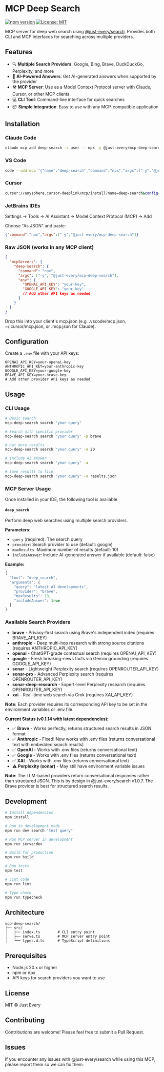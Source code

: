 # MCP Deep Search

[![npm version](https://badge.fury.io/js/%40just-every%2Fmcp-deep-search.svg)](https://www.npmjs.com/package/@just-every/mcp-deep-search)
[![License: MIT](https://img.shields.io/badge/License-MIT-yellow.svg)](https://opensource.org/licenses/MIT)

MCP server for deep web search using [@just-every/search](https://github.com/just-every/search). Provides both CLI and MCP interfaces for searching across multiple providers.

## Features

- 🔍 **Multiple Search Providers**: Google, Bing, Brave, DuckDuckGo, Perplexity, and more
- 🤖 **AI-Powered Answers**: Get AI-generated answers when supported by the provider
- 🛠️ **MCP Server**: Use as a Model Context Protocol server with Claude, Cursor, or other MCP clients
- 💻 **CLI Tool**: Command-line interface for quick searches
- 📦 **Simple Integration**: Easy to use with any MCP-compatible application

## Installation

### Claude Code

```bash
claude mcp add deep-search -s user -- npx -y @just-every/mcp-deep-search
```

### VS Code

```bash
code --add-mcp '{"name":"deep-search","command":"npx","args":["-y","@just-every/mcp-deep-search"]}'
```

### Cursor

```bash
cursor://anysphere.cursor-deeplink/mcp/install?name=deep-search&config=eyJkZWVwLXNlYXJjaCI6eyJjb21tYW5kIjoibnB4IiwiYXJncyI6WyIteSIsIkBqdXN0LWV2ZXJ5L21jcC1kZWVwLXNlYXJjaCJdfX0=
```

### JetBrains IDEs

Settings → Tools → AI Assistant → Model Context Protocol (MCP) → Add

Choose "As JSON" and paste:

```json
{"command":"npx","args":["-y","@just-every/mcp-deep-search"]}
```

### Raw JSON (works in any MCP client)

```json
{
  "mcpServers": {
    "deep-search": {
      "command": "npx",
      "args": ["-y", "@just-every/mcp-deep-search"],
      "env": {
        "OPENAI_API_KEY": "your-key",
        "GOOGLE_API_KEY": "your-key"
        // Add other API keys as needed
      }
    }
  }
}
```

Drop this into your client's mcp.json (e.g. .vscode/mcp.json, ~/.cursor/mcp.json, or .mcp.json for Claude).

## Configuration

Create a `.env` file with your API keys:

```env
OPENAI_API_KEY=your-openai-key
ANTHROPIC_API_KEY=your-anthropic-key
GOOGLE_API_KEY=your-google-key
BRAVE_API_KEY=your-brave-key
# Add other provider API keys as needed
```

## Usage

### CLI Usage

```bash
# Basic search
mcp-deep-search search "your query"

# Search with specific provider
mcp-deep-search search "your query" -p brave

# Get more results
mcp-deep-search search "your query" -n 20

# Include AI answer
mcp-deep-search search "your query" -a

# Save results to file
mcp-deep-search search "your query" -o results.json
```

### MCP Server Usage

Once installed in your IDE, the following tool is available:

#### `deep_search`

Perform deep web searches using multiple search providers.

**Parameters:**
- `query` (required): The search query
- `provider`: Search provider to use (default: google)
- `maxResults`: Maximum number of results (default: 10)
- `includeAnswer`: Include AI-generated answer if available (default: false)

**Example:**
```javascript
{
  "tool": "deep_search",
  "arguments": {
    "query": "latest AI developments",
    "provider": "brave",
    "maxResults": 10,
    "includeAnswer": true
  }
}
```

### Available Search Providers

- **brave** - Privacy-first search using Brave's independent index (requires BRAVE_API_KEY)
- **anthropic** - Deep multi-hop research with strong source citations (requires ANTHROPIC_API_KEY)
- **openai** - ChatGPT-grade contextual search (requires OPENAI_API_KEY)
- **google** - Fresh breaking-news facts via Gemini grounding (requires GOOGLE_API_KEY)
- **sonar** - Lightweight Perplexity search (requires OPENROUTER_API_KEY)
- **sonar-pro** - Advanced Perplexity search (requires OPENROUTER_API_KEY)
- **sonar-deep-research** - Expert-level Perplexity research (requires OPENROUTER_API_KEY)
- **xai** - Real-time web search via Grok (requires XAI_API_KEY)

**Note:** Each provider requires its corresponding API key to be set in the environment variables or .env file.

**Current Status (v0.1.14 with latest dependencies):** 
- ✅ **Brave** - Works perfectly, returns structured search results in JSON format
- ✅ **Anthropic** - Fixed! Now works with .env files (returns conversational text with embedded search results)
- ✅ **OpenAI** - Works with .env files (returns conversational text)
- ✅ **Google** - Works with .env files (returns conversational text)
- ✅ **XAI** - Works with .env files (returns conversational text)
- ⚠️ **Perplexity (sonar)** - May still have environment variable issues

**Note:** The LLM-based providers return conversational responses rather than structured JSON. This is by design in @just-every/search v1.0.7. The Brave provider is best for structured search results.

## Development

```bash
# Install dependencies
npm install

# Run in development mode
npm run dev search "test query"

# Run MCP server in development
npm run serve:dev

# Build for production
npm run build

# Run tests
npm test

# Lint code
npm run lint

# Type check
npm run typecheck
```

## Architecture

```
mcp-deep-search/
├── src/
│   ├── index.ts        # CLI entry point
│   ├── serve.ts        # MCP server entry point
│   └── types.d.ts      # TypeScript definitions
```

## Prerequisites

- Node.js 20.x or higher
- npm or npx
- API keys for search providers you want to use

## License

MIT © Just Every

## Contributing

Contributions are welcome! Please feel free to submit a Pull Request.

## Issues

If you encounter any issues with @just-every/search while using this MCP, please report them so we can fix them.